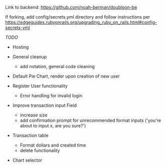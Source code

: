 Link to backend: https://github.com/noah-berman/doubloon-be

If forking, add config/secrets.yml directory and follow instructions per https://edgeguides.rubyonrails.org/upgrading_ruby_on_rails.html#config-secrets-yml

*TODO*

- Hosting

- General cleanup
  - add notation, general code cleaning

- Default Pie Chart, render upon creation of new user
- Register User functionality
  - Error handling for invalid login
- Improve transaction input Field
  - increase size
  - add confirmation prompt for unrecommended format inputs ('you're about to input x, are you sure?')
- Transaction table
  - Format dollars and created time
  - delete functionality
- Chart selector
